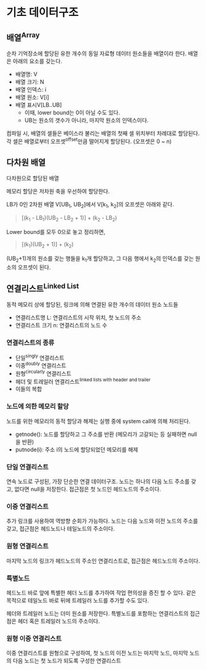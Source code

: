 # 기초 데이터구조
## 배열<sup>Array</sup>
순차 기억장소에 할당된 유한 개수의 동일 자료형 데이터 원소들을 배열이라 한다. 배열은 아래의 요소를 갖는다.

- 배열명: V
- 배열 크기: N
- 배열 인덱스: i
- 배열 원소: V[i]
- 배열 표시V[LB..UB] 
	- 이때, lower bound는 0이 아닐 수도 있다.
	- UB는 원소의 갯수가 아니라, 마지막 원소의 인덱스이다.

컴파일 시, 배열의 셀들은 베이스라 불리는 배열의 첫째 셀 위치부터 차례대로 할당된다. 각 셀은 배열로부터 오프셋<sup>offset</sup>만큼 떨어지게 할당된다. (오프셋은 0 ~ n)

## 다차원 배열
다차원으로 할당된 배열

메모리 할당은 저차원 축을 우선하여 할당한다. 

LB가 0인 2차원 배열 V[UB<sub>1</sub>, UB<sub>2</sub>]에서 V[k<sub>1</sub>, k<sub>2</sub>]의 오프셋은 아래와 같다.

> [(k<sub>1</sub> - LB<sub>1</sub>)(UB<sub>2</sub> - LB<sub>2</sub> + 1)] + (k<sub>2</sub> - LB<sub>2</sub>)

Lower bound를 모두 0으로 놓고 정리하면,

> [(k<sub>1</sub>)(UB<sub>2</sub> + 1)] + (k<sub>2</sub>)

(UB<sub>2</sub>+1)개의 원소를 갖는 행들을 k<sub>1</sub>개 할당하고, 그 다음 행에서 k<sub>2</sub>의 인덱스를 갖는 원소의 오프셋이 된다.

## 연결리스트<sup>Linked List</sup>
동적 메모리 상에 할당된, 링크에 의해 연결된 유한 개수의 데이터 원소 노드들

- 연결리스트명 L: 연결리스트의 시작 위치, 첫 노드의 주소
- 연결리스트 크기 n: 연결리스트의 노드 수

### 연결리스트의 종류
-  단일<sup>singly</sup> 연결리스트
- 이중<sup>doubly</sup> 연결리스트
- 원형<sup>circularly</sup> 연결리스트
- 헤더 및 트레일러 연결리스트<sup>linked lists with header and trailer</sup>
- 이들의 복합

### 노드에 의한 메모리 할당
노드를 위한 메모리의 동적 할당과 해제는 실행 중에 system call에 의해 처리된다.

- getnode(): 노드를 할당하고 그 주소를 반환 (메모리가 고갈되는 등 실패하면 null을 반환)
- putnode(i): 주소 i의 노드에 할당되었던 메모리를 해제

### 단일 연결리스트
연속 노드로 구성된, 가장 단순한 연결 데이터구조.
노드는 하나의 다음 노드 주소를 갖고, 없다면 null을 저장한다. 접근점은 첫 노드인 헤드노드의 주소이다.

### 이중 연결리스트
추가 링크를 사용하여 역방향 순회가 가능하다. 노드는 다음 노드와 이전 노드의 주소를 갖고, 접근점은 헤드노드나 테일노드의 주소이다.

### 원형 연결리스트
마지막 노드의 링크가 헤드노드의 주소인 연결리스트로, 접근점은 헤드노드의 주소이다.

### 특별노드
헤드노드 바로 앞에 특별한 헤더 노드를 추가하여 작업 편의성을 증진 할 수 있다. 같은 목적으로 테일노드 바로 뒤에 트레일러 노드를 추가할 수도 있다.

헤더와 트레일러 노드는 더미 원소를 저장한다. 특별노드를 포함하는 연결리스트의 접근점은 헤더 혹은 트레일러 노드의 주소이다.

### 원형 이중 연결리스트
이중 연결리스트를 원형으로 구성하여, 첫 노드의 이전 노드는 마지막 노드, 마지막 노드의 다음 노드는 첫 노드가 되도록 구성한 연결리스트